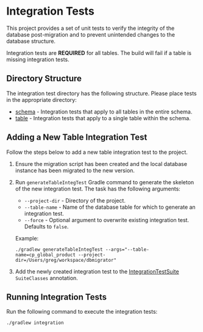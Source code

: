 # Integration Tests
This project provides a set of unit tests to verify the integrity of the database post-migration and to prevent unintended
changes to the database structure.

Integration tests are **REQUIRED** for all tables. The build will fail if a table is missing integration tests.

## Directory Structure
The integration test directory has the following structure. Please place tests in the appropriate directory:

* [schema](../java/com/github/gregwhitaker/dbmigrator/schema) - Integration tests that apply to all tables in the entire schema.
* [table](../java/com/github/gregwhitaker/dbmigrator/table) - Integration tests that apply to a single table within the schema.

## Adding a New Table Integration Test
Follow the steps below to add a new table integration test to the project.

1. Ensure the migration script has been created and the local database instance has been migrated to the new version.

2. Run `generateTableIntegTest` Gradle command to generate the skeleton of the new integration test. The task has the following arguments:

    * `--project-dir` - Directory of the project.
    * `--table-name` - Name of the database table for which to generate an integration test.
    * `--force` - Optional argument to overwrite existing integration test. Defaults to `false`.
    
   Example:
   ```
   ./gradlew generateTableIntegTest --args="--table-name=cp_global_product --project-dir=/Users/greg/workspace/dbmigrator"
   ```
   
3. Add the newly created integration test to the [IntegrationTestSuite](../java/com/github/gregwhitaker/dbmigrator/IntegrationTestSuite.java) `SuiteClasses`
annotation.

## Running Integration Tests
Run the following command to execute the integration tests:

    ./gradlew integration

